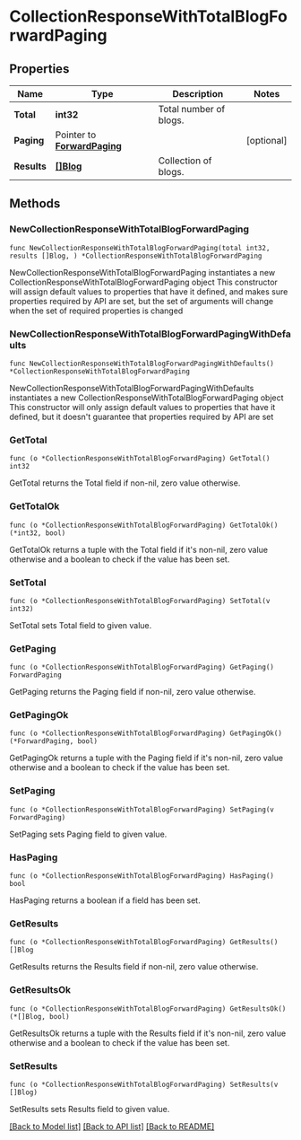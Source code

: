 # CollectionResponseWithTotalBlogForwardPaging

## Properties

Name | Type | Description | Notes
------------ | ------------- | ------------- | -------------
**Total** | **int32** | Total number of blogs. | 
**Paging** | Pointer to [**ForwardPaging**](ForwardPaging.md) |  | [optional] 
**Results** | [**[]Blog**](Blog.md) | Collection of blogs. | 

## Methods

### NewCollectionResponseWithTotalBlogForwardPaging

`func NewCollectionResponseWithTotalBlogForwardPaging(total int32, results []Blog, ) *CollectionResponseWithTotalBlogForwardPaging`

NewCollectionResponseWithTotalBlogForwardPaging instantiates a new CollectionResponseWithTotalBlogForwardPaging object
This constructor will assign default values to properties that have it defined,
and makes sure properties required by API are set, but the set of arguments
will change when the set of required properties is changed

### NewCollectionResponseWithTotalBlogForwardPagingWithDefaults

`func NewCollectionResponseWithTotalBlogForwardPagingWithDefaults() *CollectionResponseWithTotalBlogForwardPaging`

NewCollectionResponseWithTotalBlogForwardPagingWithDefaults instantiates a new CollectionResponseWithTotalBlogForwardPaging object
This constructor will only assign default values to properties that have it defined,
but it doesn't guarantee that properties required by API are set

### GetTotal

`func (o *CollectionResponseWithTotalBlogForwardPaging) GetTotal() int32`

GetTotal returns the Total field if non-nil, zero value otherwise.

### GetTotalOk

`func (o *CollectionResponseWithTotalBlogForwardPaging) GetTotalOk() (*int32, bool)`

GetTotalOk returns a tuple with the Total field if it's non-nil, zero value otherwise
and a boolean to check if the value has been set.

### SetTotal

`func (o *CollectionResponseWithTotalBlogForwardPaging) SetTotal(v int32)`

SetTotal sets Total field to given value.


### GetPaging

`func (o *CollectionResponseWithTotalBlogForwardPaging) GetPaging() ForwardPaging`

GetPaging returns the Paging field if non-nil, zero value otherwise.

### GetPagingOk

`func (o *CollectionResponseWithTotalBlogForwardPaging) GetPagingOk() (*ForwardPaging, bool)`

GetPagingOk returns a tuple with the Paging field if it's non-nil, zero value otherwise
and a boolean to check if the value has been set.

### SetPaging

`func (o *CollectionResponseWithTotalBlogForwardPaging) SetPaging(v ForwardPaging)`

SetPaging sets Paging field to given value.

### HasPaging

`func (o *CollectionResponseWithTotalBlogForwardPaging) HasPaging() bool`

HasPaging returns a boolean if a field has been set.

### GetResults

`func (o *CollectionResponseWithTotalBlogForwardPaging) GetResults() []Blog`

GetResults returns the Results field if non-nil, zero value otherwise.

### GetResultsOk

`func (o *CollectionResponseWithTotalBlogForwardPaging) GetResultsOk() (*[]Blog, bool)`

GetResultsOk returns a tuple with the Results field if it's non-nil, zero value otherwise
and a boolean to check if the value has been set.

### SetResults

`func (o *CollectionResponseWithTotalBlogForwardPaging) SetResults(v []Blog)`

SetResults sets Results field to given value.



[[Back to Model list]](../README.md#documentation-for-models) [[Back to API list]](../README.md#documentation-for-api-endpoints) [[Back to README]](../README.md)



